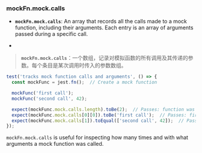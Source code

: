 ### mockFn.mock.calls

- **`mockFn.mock.calls`**: An array that records all the calls made to a mock function, including their arguments. Each entry is an array of arguments passed during a specific call.

- <audio src="..\..\mp3\__`mockFn.mock..mp3"></audio>

> **`mockFn.mock.calls`**：一个数组，记录对模拟函数的所有调用及其传递的参数。每个条目是某次调用时传入的参数数组。
>
> <audio src="..\..\mp3\`mockFn.mock.ca.mp3"></audio>

```js
test('tracks mock function calls and arguments', () => {
  const mockFunc = jest.fn();  // Create a mock function

  mockFunc('first call');
  mockFunc('second call', 42);

  expect(mockFunc.mock.calls.length).toBe(2);  // Passes: function was called twice
  expect(mockFunc.mock.calls[0][0]).toBe('first call');  // Passes: first call's first argument is 'first call'
  expect(mockFunc.mock.calls[1]).toEqual(['second call', 42]);  // Passes: second call's arguments are 'second call', 42
});
```

<audio src="../../../../Downloads/这段代码展示了如何使用 Jes (11).mp3"></audio>

`mockFn.mock.calls` is useful for inspecting how many times and with what arguments a mock function was called.